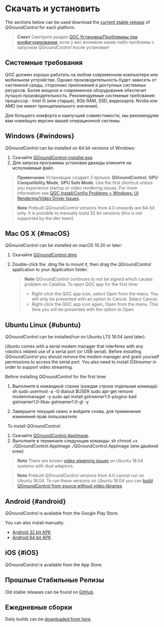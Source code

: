 # Скачать и установить

The sections below can be used download the [current stable release](../releases/release_notes.md) of *QGroundControl* for each platform.

> **Совет** Смотрите раздел [QGC Установка/Проблеммы при конфигурировании](../Support/troubleshooting_qgc.md), если у вас возникли какие-либо проблемы с запуском *QGroundControl* после установки!

## Системные требования

QGC должен хорошо работать на любом современном компьютере или мобильном устройстве. Однако производительность будет зависеть от системной среды, сторонних приложений и доступных системных ресурсов. Более мощное и современное оборудование обеспечит лучшую производительность. Рекомендуемые системные требования: процессор - Intel i5 (или старше), 8Gb RAM, SSD, видеокарта: Nvidia или AMD (не имеет принципиального значения).

Для большего комфорта и наилучшей совместимости, мы рекомендуем вам новейшую версию вашей операционной системы.

## Windows {#windows}

*QGroundControl* can be installed on 64 bit versions of Windows:

1. Скачайте [QGroundControl-installer.exe](https://s3-us-west-2.amazonaws.com/qgroundcontrol/latest/QGroundControl-installer.exe).
2. Для запуска программы установки дважды кликните на исполняемый файл.

> **Примечание** Установщик создает 3 ярлыка: **QGroundControl**, **GPU Compatibility Mode**, **GPU Safe Mode**. Use the first shortcut unless you experience startup or video rendering issues. For more information see [QGC Install/Config Problems > Windows: UI Rendering/Video Driver Issues](../Support/troubleshooting_qgc.md#opengl_troubleshooting).

<span></span>

> **Note** Prebuilt *QGroundControl* versions from 4.0 onwards are 64-bit only. It is possible to manually build 32 bit versions (this is not supported by the dev team).

## Mac OS X {#macOS}

*QGroundControl* can be installed on macOS 10.20 or later:

1. Скачайте [QGroundControl.dmg](https://s3-us-west-2.amazonaws.com/qgroundcontrol/latest/QGroundControl.dmg).
2. Double-click the .dmg file to mount it, then drag the *QGroundControl* application to your *Application* folder.
    
    > **Note** QGroundControl continues to not be signed which causes problem on Catalina. To open QGC app for the first time:
    > 
    > * Right-click the QGC app icon, select Open from the menu. You will only be presented with an option to Cancel. Select Cancel.
    > * Right-click the QGC app icon again, Open from the menu. This time you will be presented with the option to Open.

## Ubuntu Linux {#ubuntu}

*QGroundControl* can be installed/run on Ubuntu LTS 18.04 (and later).

Ubuntu comes with a serial modem manager that interferes with any robotics related use of a serial port (or USB serial). Before installing *QGroundControl* you should remove the modem manager and grant yourself permissions to access the serial port. You also need to install *GStreamer* in order to support video streaming.

Before installing *QGroundControl* for the first time:

1. Выполните в командной строке (каждая строка отдельная команда): 
        sh
        sudo usermod -a -G dialout $USER
        sudo apt-get remove modemmanager -y
        sudo apt install gstreamer1.0-plugins-bad gstreamer1.0-libav gstreamer1.0-gl -y

2. Завершите текущий сеанс и войдите снова, для применения изменений прав пользователя.

&nbsp; To install *QGroundControl*:

1. Скачайте [QGroundControl.AppImage](https://s3-us-west-2.amazonaws.com/qgroundcontrol/latest/QGroundControl.AppImage).
2. Выполните в терминале следующие команды: 
        sh
        chmod +x ./QGroundControl.AppImage
        ./QGroundControl.AppImage (или двойной клик)

> **Note** There are known [video steaming issues](../Support/troubleshooting_qgc.md#dual_vga) on Ubuntu 18.04 systems with dual adaptors.

<span></span>

> **Note** Prebuilt *QGroundControl* versions from 4.0 cannot run on Ubuntu 16.04. To run these versions on Ubuntu 16.04 you can [build QGroundControl from source without video libraries](https://dev.qgroundcontrol.com/en/getting_started/).

## Android {#android}

*QGroundControl* is available from the Google Play Store.

You can also install manually:

* [Android 32 bit APK](https://qgroundcontrol.s3-us-west-2.amazonaws.com/latest/QGroundControl32.apk)
* [Android 64 bit APK](https://qgroundcontrol.s3-us-west-2.amazonaws.com/latest/QGroundControl64.apk)

## iOS {#iOS}

*QGroundControl* is available from the App Store.

## Прошлые Стабильные Релизы

Old stable releases can be found on <a href="https://github.com/mavlink/qgroundcontrol/releases/" target="_blank">GitHub</a>.

## Ежедневные сборки

Daily builds can be [downloaded from here](../releases/daily_builds.md).